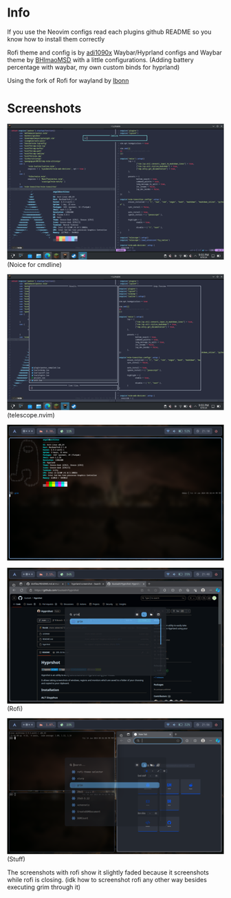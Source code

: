 # Info

If you use the Neovim configs read each plugins github README so you know how to install them correctly

Rofi theme and config is by [adi1090x](https://github.com/adi1090x/rofi)
Waybar/Hyprland configs and Waybar theme by [BHlmaoMSD](https://github.com/BHlmaoMSD/dotfiles) with a little configurations. (Adding battery percentage with waybar, my own custom binds for hyprland)

Using the fork of Rofi for wayland by [lbonn](https://github.com/lbonn/rofi)

# Screenshots

![alt text](https://github.com/smelvinmelvin/dotfiles/blob/main/screenshots/nerd.png)
(Noice for cmdline)

![alt text](https://github.com/smelvinmelvin/dotfiles/blob/main/screenshots/nerd2.png)
(telescope.nvim)

![alt text](https://github.com/smelvinmelvin/dotfiles/blob/main/screenshots/neofetchpng.png)

![alt text](https://github.com/smelvinmelvin/dotfiles/blob/main/screenshots/rofiscreenshot.png)
(Rofi)

![alt text](https://github.com/smelvinmelvin/dotfiles/blob/main/screenshots/cluttered.png)
(Stuff)

The screenshots with rofi show it slightly faded because it screenshots while rofi is closing. (idk how to screenshot rofi any other way besides executing grim through it)
